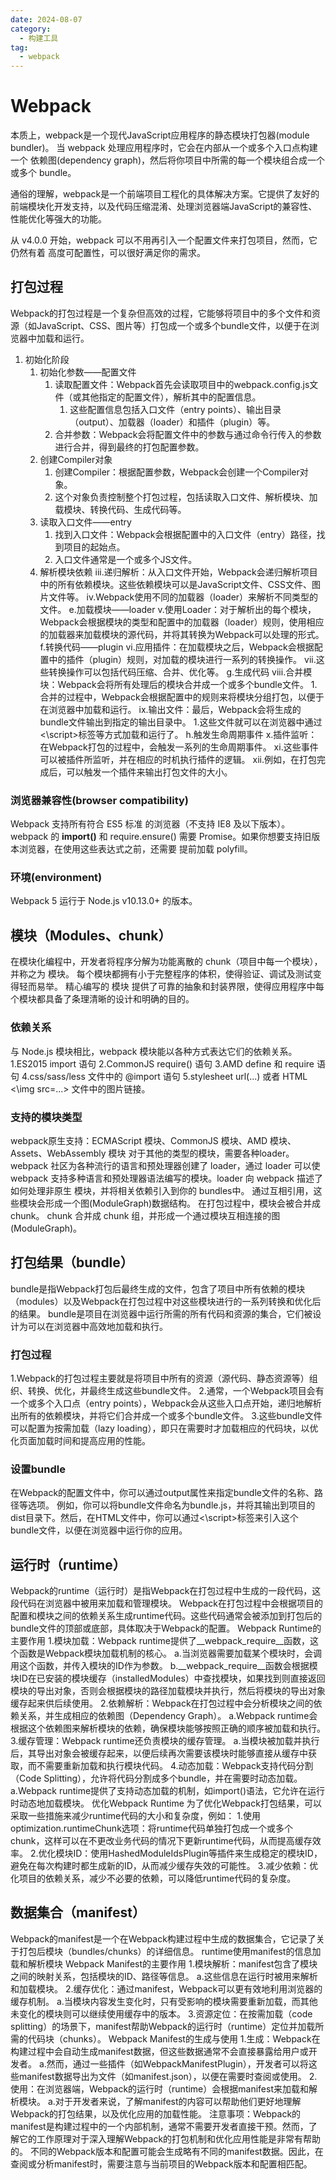 ```yaml
---
date: 2024-08-07
category:
  - 构建工具
tag:
  - webpack
---
```


# Webpack

本质上，webpack是一个现代JavaScript应用程序的静态模块打包器(module bundler)。
当 webpack 处理应用程序时，它会在内部从一个或多个入口点构建一个 依赖图(dependency graph)，然后将你项目中所需的每一个模块组合成一个或多个 bundle。

通俗的理解，webpack是一个前端项目工程化的具体解决方案。它提供了友好的前端模块化开发支持，以及代码压缩混淆、处理浏览器端JavaScript的兼容性、性能优化等强大的功能。

从 v4.0.0 开始，webpack 可以不用再引入一个配置文件来打包项目，然而，它仍然有着 高度可配置性，可以很好满足你的需求。

## 打包过程
Webpack的打包过程是一个复杂但高效的过程，它能够将项目中的多个文件和资源（如JavaScript、CSS、图片等）打包成一个或多个bundle文件，以便于在浏览器中加载和运行。
1. 初始化阶段
    1. 初始化参数——配置文件
        1. 读取配置文件：Webpack首先会读取项目中的webpack.config.js文件（或其他指定的配置文件），解析其中的配置信息。
            1. 这些配置信息包括入口文件（entry points）、输出目录（output）、加载器（loader）和插件（plugin）等。
        2. 合并参数：Webpack会将配置文件中的参数与通过命令行传入的参数进行合并，得到最终的打包配置参数。
    2. 创建Compiler对象
        1. 创建Compiler：根据配置参数，Webpack会创建一个Compiler对象。
        2. 这个对象负责控制整个打包过程，包括读取入口文件、解析模块、加载模块、转换代码、生成代码等。
    3. 读取入口文件——entry
        1. 找到入口文件：Webpack会根据配置中的入口文件（entry）路径，找到项目的起始点。
        2. 入口文件通常是一个或多个JS文件。
    4. 解析模块依赖
iii.递归解析：从入口文件开始，Webpack会递归解析项目中的所有依赖模块。这些依赖模块可以是JavaScript文件、CSS文件、图片文件等。
iv.Webpack使用不同的加载器（loader）来解析不同类型的文件。
e.加载模块——loader
v.使用Loader：对于解析出的每个模块，Webpack会根据模块的类型和配置中的加载器（loader）规则，使用相应的加载器来加载模块的源代码，并将其转换为Webpack可以处理的形式。
f.转换代码——plugin
vi.应用插件：在加载模块之后，Webpack会根据配置中的插件（plugin）规则，对加载的模块进行一系列的转换操作。
vii.这些转换操作可以包括代码压缩、合并、优化等。
g.生成代码
viii.合并模块：Webpack会将所有处理后的模块合并成一个或多个bundle文件。
1.合并的过程中，Webpack会根据配置中的规则来将模块分组打包，以便于在浏览器中加载和运行。
ix.输出文件：最后，Webpack会将生成的bundle文件输出到指定的输出目录中。
1.这些文件就可以在浏览器中通过<\script>标签等方式加载和运行了。
h.触发生命周期事件
x.插件监听：在Webpack打包的过程中，会触发一系列的生命周期事件。
xi.这些事件可以被插件所监听，并在相应的时机执行插件的逻辑。
xii.例如，在打包完成后，可以触发一个插件来输出打包文件的大小。

### 浏览器兼容性(browser compatibility)

Webpack 支持所有符合 ES5 标准 的浏览器（不支持 IE8 及以下版本）。webpack 的 **import()** 和 require.ensure() 需要 Promise。如果你想要支持旧版本浏览器，在使用这些表达式之前，还需要 提前加载 polyfill。

### 环境(environment)

Webpack 5 运行于 Node.js v10.13.0+ 的版本。

## 模块（Modules、chunk）

在模块化编程中，开发者将程序分解为功能离散的 chunk（项目中每一个模块），并称之为 模块。
每个模块都拥有小于完整程序的体积，使得验证、调试及测试变得轻而易举。 精心编写的 模块 提供了可靠的抽象和封装界限，使得应用程序中每个模块都具备了条理清晰的设计和明确的目的。

### 依赖关系

与 Node.js 模块相比，webpack 模块能以各种方式表达它们的依赖关系。
1.ES2015 import 语句
2.CommonJS require() 语句
3.AMD define 和 require 语句
4.css/sass/less 文件中的 @import 语句
5.stylesheet url(...) 或者 HTML <\img src=...> 文件中的图片链接。

### 支持的模块类型

webpack原生支持：ECMAScript 模块、CommonJS 模块、AMD 模块、Assets、WebAssembly 模块
对于其他的类型的模块，需要各种loader。
webpack 社区为各种流行的语言和预处理器创建了 loader，通过 loader 可以使 webpack 支持多种语言和预处理器语法编写的模块。loader 向 webpack 描述了如何处理非原生 模块，并将相关依赖引入到你的 bundles中。 
通过互相引用，这些模块会形成一个图(ModuleGraph)数据结构。
在打包过程中，模块会被合并成 chunk。 chunk 合并成 chunk 组，并形成一个通过模块互相连接的图(ModuleGraph)。 

## 打包结果（bundle）

bundle是指Webpack打包后最终生成的文件，包含了项目中所有依赖的模块（modules）以及Webpack在打包过程中对这些模块进行的一系列转换和优化后的结果。
bundle是项目在浏览器中运行所需的所有代码和资源的集合，它们被设计为可以在浏览器中高效地加载和执行。

### 打包过程

1.Webpack的打包过程主要就是将项目中所有的资源（源代码、静态资源等）组织、转换、优化，并最终生成这些bundle文件。
2.通常，一个Webpack项目会有一个或多个入口点（entry points），Webpack会从这些入口点开始，递归地解析出所有的依赖模块，并将它们合并成一个或多个bundle文件。
3.这些bundle文件可以配置为按需加载（lazy loading），即只在需要时才加载相应的代码块，以优化页面加载时间和提高应用的性能。

### 设置bundle

在Webpack的配置文件中，你可以通过output属性来指定bundle文件的名称、路径等选项。
例如，你可以将bundle文件命名为bundle.js，并将其输出到项目的dist目录下。然后，在HTML文件中，你可以通过<\script>标签来引入这个bundle文件，以便在浏览器中运行你的应用。

## 运行时（runtime）

Webpack的runtime（运行时）是指Webpack在打包过程中生成的一段代码，这段代码在浏览器中被用来加载和管理模块。
Webpack在打包过程中会根据项目的配置和模块之间的依赖关系生成runtime代码。这些代码通常会被添加到打包后的bundle文件的顶部或底部，具体取决于Webpack的配置。
Webpack Runtime的主要作用
1.模块加载：Webpack runtime提供了__webpack_require__函数，这个函数是Webpack模块加载机制的核心。
a.当浏览器需要加载某个模块时，会调用这个函数，并传入模块的ID作为参数。
b.__webpack_require__函数会根据模块ID在已安装的模块缓存（installedModules）中查找模块，如果找到则直接返回模块的导出对象，否则会根据模块的路径加载模块并执行，然后将模块的导出对象缓存起来供后续使用。
2.依赖解析：Webpack在打包过程中会分析模块之间的依赖关系，并生成相应的依赖图（Dependency Graph）。
a.Webpack runtime会根据这个依赖图来解析模块的依赖，确保模块能够按照正确的顺序被加载和执行。
3.缓存管理：Webpack runtime还负责模块的缓存管理。
a.当模块被加载并执行后，其导出对象会被缓存起来，以便后续再次需要该模块时能够直接从缓存中获取，而不需要重新加载和执行模块代码。
4.动态加载：Webpack支持代码分割（Code Splitting），允许将代码分割成多个bundle，并在需要时动态加载。
a.Webpack runtime提供了支持动态加载的机制，如import()语法，它允许在运行时动态地加载模块。
优化Webpack Runtime
为了优化Webpack打包结果，可以采取一些措施来减少runtime代码的大小和复杂度，例如：
1.使用optimization.runtimeChunk选项：将runtime代码单独打包成一个或多个chunk，这样可以在不更改业务代码的情况下更新runtime代码，从而提高缓存效率。
2.优化模块ID：使用HashedModuleIdsPlugin等插件来生成稳定的模块ID，避免在每次构建时都生成新的ID，从而减少缓存失效的可能性。
3.减少依赖：优化项目的依赖关系，减少不必要的依赖，可以降低runtime代码的复杂度。

## 数据集合（manifest）

Webpack的manifest是一个在Webpack构建过程中生成的数据集合，它记录了关于打包后模块（bundles/chunks）的详细信息。
runtime使用manifest的信息加载和解析模块
Webpack Manifest的主要作用
1.模块解析：manifest包含了模块之间的映射关系，包括模块的ID、路径等信息。
a.这些信息在运行时被用来解析和加载模块。
2.缓存优化：通过manifest，Webpack可以更有效地利用浏览器的缓存机制。
a.当模块内容发生变化时，只有受影响的模块需要重新加载，而其他未变化的模块则可以继续使用缓存中的版本。
3.资源定位：在按需加载（code splitting）的场景下，manifest帮助Webpack的运行时（runtime）定位并加载所需的代码块（chunks）。
Webpack Manifest的生成与使用
1.生成：Webpack在构建过程中会自动生成manifest数据，但这些数据通常不会直接暴露给用户或开发者。
a.然而，通过一些插件（如WebpackManifestPlugin），开发者可以将这些manifest数据导出为文件（如manifest.json），以便在需要时查阅或使用。
2.使用：在浏览器端，Webpack的运行时（runtime）会根据manifest来加载和解析模块。
a.对于开发者来说，了解manifest的内容可以帮助他们更好地理解Webpack的打包结果，以及优化应用的加载性能。
注意事项：Webpack的manifest是构建过程中的一个内部机制，通常不需要开发者直接干预。然而，了解它的工作原理对于深入理解Webpack的打包机制和优化应用性能是非常有帮助的。
不同的Webpack版本和配置可能会生成略有不同的manifest数据。因此，在查阅或分析manifest时，需要注意与当前项目的Webpack版本和配置相匹配。
